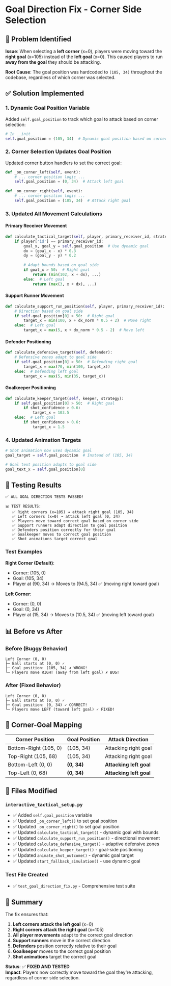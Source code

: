 # Goal Direction Fix - Corner Side Selection

## 🐛 Problem Identified

**Issue**: When selecting a **left corner** (x=0), players were moving toward the **right goal** (x=105) instead of the **left goal** (x=0). This caused players to run **away from the goal** they should be attacking.

**Root Cause**: The goal position was hardcoded to `(105, 34)` throughout the codebase, regardless of which corner was selected.

## ✅ Solution Implemented

### 1. **Dynamic Goal Position Variable**
Added `self.goal_position` to track which goal to attack based on corner selection:

```python
# In __init__
self.goal_position = (105, 34)  # Dynamic goal position based on corner side
```

### 2. **Corner Selection Updates Goal Position**

Updated corner button handlers to set the correct goal:

```python
def _on_corner_left(self, event):
    # ... corner position logic ...
    self.goal_position = (0, 34)  # Attack left goal
    
def _on_corner_right(self, event):
    # ... corner position logic ...
    self.goal_position = (105, 34)  # Attack right goal
```

### 3. **Updated All Movement Calculations**

#### Primary Receiver Movement
```python
def calculate_tactical_target(self, player, primary_receiver_id, strategy):
    if player['id'] == primary_receiver_id:
        goal_x, goal_y = self.goal_position  # Use dynamic goal
        dx = (goal_x - x) * 0.3
        dy = (goal_y - y) * 0.2
        
        # Adapt bounds based on goal side
        if goal_x > 50:  # Right goal
            return (min(102, x + dx), ...)
        else:  # Left goal
            return (max(3, x + dx), ...)
```

#### Support Runner Movement
```python
def calculate_support_run_position(self, player, primary_receiver_id):
    # Direction based on goal side
    if self.goal_position[0] > 50:  # Right goal
        target_x = min(100, x + dx_norm * 0.5 + 2)  # Move right
    else:  # Left goal
        target_x = max(5, x + dx_norm * 0.5 - 2)  # Move left
```

#### Defender Positioning
```python
def calculate_defensive_target(self, defender):
    # Defensive zones adapt to goal side
    if self.goal_position[0] > 50:  # Defending right goal
        target_x = max(70, min(100, target_x))
    else:  # Defending left goal
        target_x = max(5, min(35, target_x))
```

#### Goalkeeper Positioning
```python
def calculate_keeper_target(self, keeper, strategy):
    if self.goal_position[0] > 50:  # Right goal
        if shot_confidence > 0.6:
            target_x = 103.5
    else:  # Left goal
        if shot_confidence > 0.6:
            target_x = 1.5
```

### 4. **Updated Animation Targets**

```python
# Shot animation now uses dynamic goal
goal_target = self.goal_position  # Instead of (105, 34)

# Goal text position adapts to goal side
goal_text_x = self.goal_position[0]
```

## 🧪 Testing Results

```
✅ ALL GOAL DIRECTION TESTS PASSED!

📊 TEST RESULTS:
   ✅ Right corners (x=105) → attack right goal (105, 34)
   ✅ Left corners (x=0) → attack left goal (0, 34)
   ✅ Players move toward correct goal based on corner side
   ✅ Support runners adapt direction to goal position
   ✅ Defenders position correctly for their goal
   ✅ Goalkeeper moves to correct goal position
   ✅ Shot animations target correct goal
```

### Test Examples

**Right Corner (Default)**:
- Corner: (105, 0)
- Goal: (105, 34)
- Player at (90, 34) → Moves to (94.5, 34) ✅ (moving right toward goal)

**Left Corner**:
- Corner: (0, 0)
- Goal: (0, 34)
- Player at (15, 34) → Moves to (10.5, 34) ✅ (moving left toward goal)

## 📊 Before vs After

### Before (Buggy Behavior)
```
Left Corner (0, 0)
├─ Ball starts at (0, 0) ✓
├─ Goal position: (105, 34) ✗ WRONG!
└─ Players move RIGHT (away from left goal) ✗ BUG!
```

### After (Fixed Behavior)
```
Left Corner (0, 0)
├─ Ball starts at (0, 0) ✓
├─ Goal position: (0, 34) ✓ CORRECT!
└─ Players move LEFT (toward left goal) ✓ FIXED!
```

## 🎯 Corner-Goal Mapping

| Corner Position | Goal Position | Attack Direction |
|----------------|---------------|------------------|
| Bottom-Right (105, 0) | (105, 34) | Attacking right goal |
| Top-Right (105, 68) | (105, 34) | Attacking right goal |
| Bottom-Left (0, 0) | **(0, 34)** | **Attacking left goal** |
| Top-Left (0, 68) | **(0, 34)** | **Attacking left goal** |

## 📁 Files Modified

### `interactive_tactical_setup.py`
- ✅ Added `self.goal_position` variable
- ✅ Updated `_on_corner_left()` to set goal position
- ✅ Updated `_on_corner_right()` to set goal position
- ✅ Updated `calculate_tactical_target()` - dynamic goal with bounds
- ✅ Updated `calculate_support_run_position()` - directional movement
- ✅ Updated `calculate_defensive_target()` - adaptive defensive zones
- ✅ Updated `calculate_keeper_target()` - goal-side positioning
- ✅ Updated `animate_shot_outcome()` - dynamic goal target
- ✅ Updated `start_fallback_simulation()` - use dynamic goal

### Test File Created
- ✅ `test_goal_direction_fix.py` - Comprehensive test suite

## 🎉 Summary

The fix ensures that:
1. **Left corners attack the left goal** (x=0)
2. **Right corners attack the right goal** (x=105)
3. **All player movements** adapt to the correct goal direction
4. **Support runners** move in the correct direction
5. **Defenders** position correctly relative to their goal
6. **Goalkeeper** moves to the correct goal position
7. **Shot animations** target the correct goal

**Status**: ✅ **FIXED AND TESTED**  
**Impact**: Players now correctly move toward the goal they're attacking, regardless of corner side selection.
